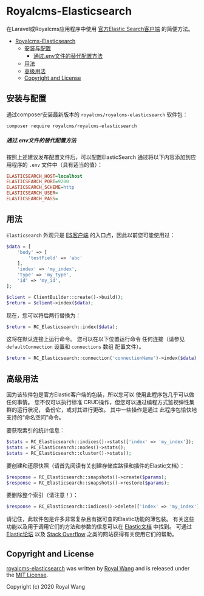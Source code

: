# Royalcms-Elasticsearch

在Laravel或Royalcms应用程序中使用 [官方Elastic Search客户端](https://github.com/elastic/elasticsearch-php) 的简便方法。

- [Royalcms-Elasticsearch](#royalcms-elasticsearch)
  - [安装与配置](#installation-and-configuration)
    - [通过.env文件的替代配置方法](#alternative-configuration-method-via-env-file)
  - [用法](#usage)
  - [高级用法](#advanced-usage)
  - [Copyright and License](#copyright-and-license)



## 安装与配置

通过composer安装最新版本的 `royalcms/royalcms-elasticsearch` 软件包：

```sh
composer require royalcms/royalcms-elasticsearch
```

##### 通过.env文件的替代配置方法

按照上述建议发布配置文件后，可以配置ElasticSearch
通过将以下内容添加到应用程序的 `.env` 文件中（具有适当的值）：
  
```ini
ELASTICSEARCH_HOST=localhost
ELASTICSEARCH_PORT=9200
ELASTICSEARCH_SCHEME=http
ELASTICSEARCH_USER=
ELASTICSEARCH_PASS=
```

## 用法

`Elasticsearch` 外观只是 [ES客户端](https://github.com/elastic/elasticsearch-php) 的入口点，因此以前您可能使用过：

```php
$data = [
    'body' => [
        'testField' => 'abc'
    ],
    'index' => 'my_index',
    'type' => 'my_type',
    'id' => 'my_id',
];

$client = ClientBuilder::create()->build();
$return = $client->index($data);
```

现在，您可以将后两行替换为：

```php
$return = RC_Elasticsearch::index($data);
```
这将在默认连接上运行命令。 您可以在以下位置运行命令
任何连接（请参见 `defaultConnection` 设置和 `connections` 数组
配置文件）。

```php
$return = RC_Elasticsearch::connection('connectionName')->index($data);
```

## 高级用法

因为该软件包是官方Elastic客户端的包装，所以您可以
使用此程序包几乎可以做任何事情。 您不仅可以执行标准
CRUD操作，但您可以通过编程方式监视弹性集群的运行状况，
备份它，或对其进行更改。 其中一些操作是通过
此程序包愉快地支持的“命名空间”命令。

要获取索引的统计信息：

```php
$stats = RC_Elasticsearch::indices()->stats(['index' => 'my_index']);
$stats = RC_Elasticsearch::nodes()->stats();
$stats = RC_Elasticsearch::cluster()->stats();
```

要创建和还原快照（请首先阅读有关创建存储库路径和插件的Elastic文档）：

```php
$response = RC_Elasticsearch::snapshots()->create($params);
$response = RC_Elasticsearch::snapshots()->restore($params);
```

要删除整个索引（请注意！）：

```php
$response = RC_Elasticsearch::indices()->delete(['index' => 'my_index']);
```

请记住，此软件包是许多非常复杂且有据可查的Elastic功能的薄包装。 
有关这些功能以及用于调用它们的方法和参数的信息可以在 [Elastic文档](https://www.elastic.co/guide/en/elasticsearch/client/php-api/current/index.html) 中找到。 
可通过 [Elastic论坛](https://discuss.elastic.co/) 以及 [Stack Overflow](https://stackoverflow.com/questions/tagged/elasticsearch) 之类的网站获得有关使用它们的帮助。


## Copyright and License

[royalcms-elasticsearch](https://github.com/royalcms/royalcms-elasticsearch)
was written by [Royal Wang](https://royalcms.cn) and is released under the 
[MIT License](LICENSE.md).

Copyright (c) 2020 Royal Wang
